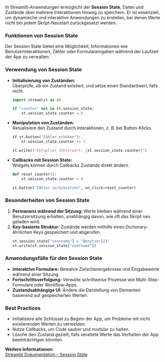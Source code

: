 
In Streamlit-Anwendungen ermöglicht der **Session State**, Daten und Zustände über mehrere Interaktionen hinweg zu speichern. Er ist essenziell, um dynamische und interaktive Anwendungen zu erstellen, bei denen Werte nicht bei jedem Skript-Neustart zurückgesetzt werden.  

### **Funktionen von Session State**  
Der Session State bietet eine Möglichkeit, Informationen wie Benutzerinteraktionen, Zähler oder Formulareingaben während der Laufzeit der App zu verwalten. 

### **Verwendung von Session State**  
- **Initialisierung von Zuständen:**  
  Überprüfe, ob ein Zustand existiert, und setze einen Standardwert, falls nicht.  
  ```python
  import streamlit as st

  if "counter" not in st.session_state:
      st.session_state.counter = 0
  ```  

- **Manipulation von Zuständen:**  
  Aktualisiere den Zustand durch Interaktionen, z. B. bei Button-Klicks.  
  ```python
  if st.button("Zähler erhöhen"):
      st.session_state.counter += 1

  st.write(f"Aktueller Zählerwert: {st.session_state.counter}")
  ```  

- **Callbacks mit Session State:**  
  Widgets können durch Callbacks Zustände direkt ändern.  
  ```python
  def reset_counter():
      st.session_state.counter = 0

  st.button("Zähler zurücksetzen", on_click=reset_counter)
  ```  

### **Besonderheiten von Session State**  
1. **Permanenz während der Sitzung:** Werte bleiben während einer Benutzersitzung erhalten, unabhängig davon, wie oft das Skript neu geladen wird.  
2. **Key-basierte Struktur:** Zustände werden mithilfe eines Dictionary-ähnlichen Keys gespeichert und abgerufen.  
   ```python
   st.session_state["username"] = "Benutzer123"
   st.write(st.session_state["username"])
   ```  

### **Anwendungsfälle für den Session State**  
- **Interaktive Formulare:** Bewahre Zwischenergebnisse und Eingabewerte während einer Sitzung.  
- **Fortschrittsverfolgung:** Verwalte schrittweise Prozesse wie Multi-Step-Formulare oder Workflow-Apps.  
- **Zustandsabhängige UI:** Ändere die Darstellung von Elementen basierend auf gespeicherten Werten.  

### **Best Practices**  
- Initialisiere alle Schlüssel zu Beginn der App, um Probleme mit nicht existierenden Werten zu vermeiden.  
- Nutze Callbacks, um Code sauber und modular zu halten.  
- Lösche den Zustand gezielt, falls veraltete Werte das Verhalten der App beeinträchtigen könnten.  

**Weitere Informationen:**  
[Streamlit Dokumentation – Session State](https://docs.streamlit.io/develop/concepts/architecture/session-state)